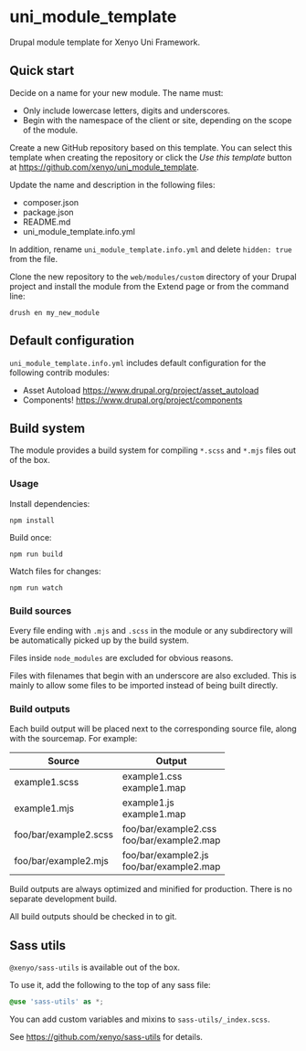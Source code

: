 # uni_module_template

Drupal module template for Xenyo Uni Framework.

## Quick start

Decide on a name for your new module. The name must:

- Only include lowercase letters, digits and underscores.
- Begin with the namespace of the client or site, depending on the scope of the module.

Create a new GitHub repository based on this template. You can select this
template when creating the repository or click the *Use this template* button at
https://github.com/xenyo/uni_module_template.

Update the name and description in the following files:

- composer.json
- package.json
- README.md
- uni_module_template.info.yml

In addition, rename `uni_module_template.info.yml` and delete `hidden: true` from the file.

Clone the new repository to the `web/modules/custom` directory of your Drupal
project and install the module from the Extend page or from the command line:

```
drush en my_new_module
```

## Default configuration

`uni_module_template.info.yml` includes default configuration for the following contrib modules:

- Asset Autoload https://www.drupal.org/project/asset_autoload
- Components! https://www.drupal.org/project/components

## Build system

The module provides a build system for compiling `*.scss` and `*.mjs`
files out of the box.

### Usage

Install dependencies:

```
npm install
```

Build once:

```
npm run build
```

Watch files for changes:

```
npm run watch
```

### Build sources

Every file ending with `.mjs` and `.scss` in the module or any subdirectory will be automatically picked up by the build system.

Files inside `node_modules` are excluded for obvious reasons.

Files with filenames that begin with an underscore are also excluded. This is mainly to allow some files to be imported instead of being built directly.

### Build outputs

Each build output will be placed next to the corresponding source file, along with the sourcemap. For example:

| Source | Output |
| --- | --- |
| example1.scss | example1.css<br>example1.map |
| example1.mjs | example1.js<br>example1.map |
| foo/bar/example2.scss | foo/bar/example2.css<br>foo/bar/example2.map |
| foo/bar/example2.mjs | foo/bar/example2.js<br>foo/bar/example2.map |

Build outputs are always optimized and minified for production. There
is no separate development build.

All build outputs should be checked in to git.

## Sass utils

`@xenyo/sass-utils` is available out of the box.

To use it, add the following to the top of any sass file:

```scss
@use 'sass-utils' as *;
```

You can add custom variables and mixins to `sass-utils/_index.scss`.

See https://github.com/xenyo/sass-utils for details.
